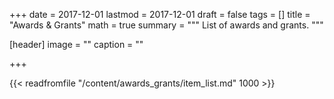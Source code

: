 +++
date = 2017-12-01
lastmod = 2017-12-01
draft = false
tags = []
title = "Awards & Grants"
math = true
summary = """
List of awards and grants.
"""

[header]
image = ""
caption = ""

+++

{{< readfromfile "/content/awards_grants/item_list.md" 1000 >}} 
